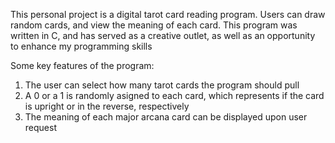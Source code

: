 This personal project is a digital tarot card reading program. Users can draw random cards, and view the meaning of each card. This program was written in C, and has served as a creative outlet, as well as an opportunity to enhance my programming skills

Some key features of the program:
1. The user can select how many tarot cards the program should pull
2. A 0 or a 1 is randomly asigned to each card, which represents if the card is upright or in the reverse, respectively
3. The meaning of each major arcana card can be displayed upon user request
